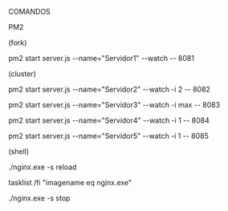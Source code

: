 COMANDOS 

PM2 

(fork) 

pm2 start server.js --name="Servidor1" --watch -- 8081

(cluster) 

pm2 start server.js --name="Servidor2" --watch -i 2 -- 8082

pm2 start server.js --name="Servidor3" --watch -i max -- 8083

pm2 start server.js --name="Servidor4" --watch -i 1 -- 8084

pm2 start server.js --name="Servidor5" --watch -i 1 -- 8085

(shell)

./nginx.exe -s reload

tasklist /fi "imagename eq nginx.exe"

./nginx.exe -s stop
